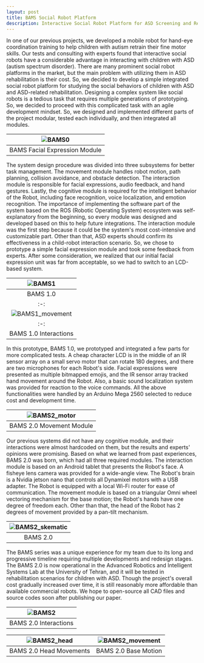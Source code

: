 ```yaml
---
layout: post
title: BAMS Social Robot Platform 
description: Interactive Social Robot Platform for ASD Screening and Rehabilitation
---
```


In one of our previous projects, we developed a mobile robot for hand-eye coordination training to help children with autism retrain their fine motor skills. Our tests and consulting with experts found that interactive social robots have a considerable advantage in interacting with children with ASD (autism spectrum disorder). There are many prominent social robot platforms in the market, but the main problem with utilizing them in ASD rehabilitation is their cost. So, we decided to develop a simple integrated social robot platform for studying the social behaviors of children with ASD and ASD-related rehabilitation.
Designing a complex system like social robots is a tedious task that requires multiple generations of prototyping. So, we decided to proceed with this complicated task with an agile development mindset. So, we designed and implemented different parts of the project modular, tested each individually, and then integrated all modules.

|![BAMS0](https://alireza-kargar.github.io/assets/bams/bams1.png)|
|:-:|
|BAMS Facial Expression Module|


The system design procedure was divided into three subsystems for better task management. The movement module handles robot motion, path planning, collision avoidance, and obstacle detection. The interaction module is responsible for facial expressions, audio feedback, and hand gestures. Lastly, the cognitive module is required for the intelligent behavior of the Robot, including face recognition, voice localization, and emotion recognition.
The importance of implementing the software part of the system based on the ROS (Robotic Operating System) ecosystem was self-explanatory from the beginning, so every module was designed and developed based on this to help future integrations. The interaction module was the first step because it could be the system's most cost-intensive and customizable part. Other than that, ASD experts should confirm its effectiveness in a child-robot interaction scenario. So, we chose to prototype a simple facial expression module and took some feedback from experts. After some consideration, we realized that our initial facial expression unit was far from acceptable, so we had to switch to an LCD-based system.


|![BAMS1](https://alireza-kargar.github.io/assets/bams/bams2.png)|
|:-:|
|BAMS 1.0|
|:-:|
|![BAMS1_movement](https://alireza-kargar.github.io/assets/bams/bams1_movement.gif)|
|:-:|
|BAMS 1.0 Interactions|

In this prototype, BAMS 1.0, we prototyped and integrated a few parts for more complicated tests. A cheap character LCD is in the middle of an IR sensor array on a small servo motor that can rotate 180 degrees, and there are two microphones for each Robot's side. Facial expressions were presented as multiple bitmapped emojis, and the IR sensor array tracked hand movement around the Robot. Also, a basic sound localization system was provided for reaction to the voice commands. All the above functionalities were handled by an Arduino Mega 2560 selected to reduce cost and development time.

|![BAMS2_motor](https://alireza-kargar.github.io/assets/bams/bams3_motor.png)|
|:-:|
|BAMS 2.0 Movement Module|

Our previous systems did not have any cognitive module, and their interactions were almost hardcoded on them, but the results and experts' opinions were promising. Based on what we learned from past experiences, BAMS 2.0 was born, which had all three required modules. The interaction module is based on an Android tablet that presents the Robot's face. A fisheye lens camera was provided for a wide-angle view. The Robot's brain is a Nvidia jetson nano that controls all Dynamixel motors with a USB adapter. The Robot is equipped with a local Wi-Fi router for ease of communication. The movement module is based on a triangular Omni wheel vectoring mechanism for the base motion; the Robot's hands have one degree of freedom each. Other than that, the head of the Robot has 2 degrees of movement provided by a pan-tilt mechanism.

|![BAMS2_skematic](https://alireza-kargar.github.io/assets/bams/bams3_schematic.png)|
|:-:|
|BAMS 2.0|

The BAMS series was a unique experience for my team due to its long and progressive timeline requiring multiple developments and redesign stages. The BAMS 2.0 is now operational in the Advanced Robotics and Intelligent Systems Lab at the University of Tehran, and it will be tested in rehabilitation scenarios for children with ASD. 
Though the project's overall cost gradually increased over time, it is still reasonably more affordable than available commercial robots. We hope to open-source all CAD files and source codes soon after publishing our paper.

|![BAMS2](https://alireza-kargar.github.io/assets/bams/bams3.png)|
|:-:|
|BAMS 2.0 Interactions|

|![BAMS2_head](https://alireza-kargar.github.io/assets/bams/bams2_head.gif)|![BAMS2_movement](https://alireza-kargar.github.io/assets/bams/bams2_movement.gif)|
|:-----------------------------------------:|:-----------------------------------------:|
|BAMS 2.0 Head Movements|BAMS 2.0 Base Motion|
